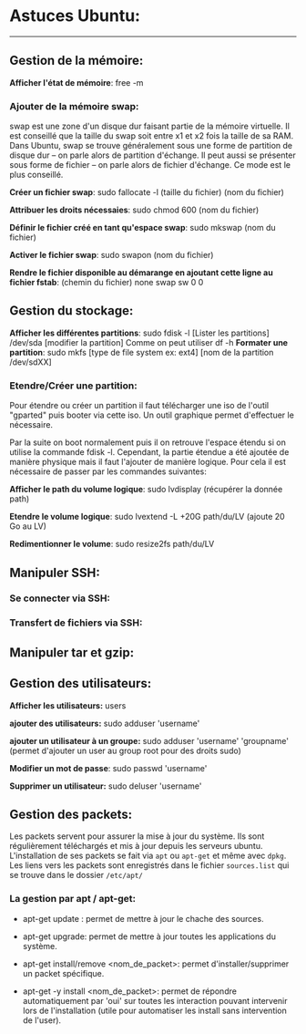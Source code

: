 # Astuces Ubuntu:
-----
## Gestion de la mémoire:

**Afficher l'état de mémoire**: free -m

### Ajouter de la mémoire swap:
swap est une zone d'un disque dur faisant partie de la mémoire virtuelle. Il est conseillé que la taille du swap soit entre x1 et x2 fois la taille de sa RAM. Dans Ubuntu, swap se trouve généralement sous une forme de partition de disque dur – on parle alors de partition d'échange. Il peut aussi se présenter sous forme de fichier – on parle alors de fichier d'échange. Ce mode est le plus conseillé.

**Créer un fichier swap**: sudo fallocate -l (taille du fichier) (nom du fichier)

**Attribuer les droits nécessaies**: sudo chmod 600 (nom du fichier)

**Définir le fichier créé en tant qu'espace swap**: sudo mkswap (nom du fichier)

**Activer le fichier swap**: sudo swapon (nom du fichier)

**Rendre le fichier disponible au démarange en ajoutant cette ligne au fichier fstab**: (chemin du fichier) none swap sw 0 0 

## Gestion du stockage:

**Afficher les différentes partitions**: sudo fdisk -l [Lister les partitions] /dev/sda [modifier la partition] Comme on peut utiliser df -h
**Formater une partition**: sudo mkfs [type de file system ex: ext4] [nom de la partition /dev/sdXX]

### Etendre/Créer une partition:
Pour étendre ou créer un partition il faut télécharger une iso de l'outil "gparted" puis booter via cette iso. Un outil graphique permet d'effectuer le nécessaire.

Par la suite on boot normalement puis il on retrouve l'espace étendu si on utilise la commande fdisk -l. Cependant, la partie étendue a été ajoutée de manière physique mais il faut l'ajouter de manière logique. Pour cela il est nécessaire de passer par les commandes suivantes:

**Afficher le path du volume logique**: sudo lvdisplay  (récupérer la donnée path)

**Etendre le volume logique**: sudo lvextend -L +20G path/du/LV (ajoute 20 Go au LV)

**Redimentionner le volume**: sudo resize2fs path/du/LV

## Manipuler SSH:
### Se connecter via SSH:
### Transfert de fichiers via SSH:
## Manipuler tar et gzip:

## Gestion des utilisateurs:

**Afficher les utilisateurs:** users

**ajouter des utilisateurs:** sudo adduser 'username'

**ajouter un utilisateur à un groupe:** sudo adduser 'username' 'groupname' (permet d'ajouter un user au group root pour des droits sudo)

**Modifier un mot de passe**: sudo passwd 'username'

**Supprimer un utilisateur:** sudo deluser 'username'

## Gestion des packets:

Les packets servent pour assurer la mise à jour du système. Ils sont régulièrement téléchargés et mis à jour depuis les serveurs ubuntu. L'installation de ses packets se fait via `apt` ou `apt-get` et même avec `dpkg`.
Les liens vers les packets sont enregistrés dans le fichier `sources.list` qui se trouve dans le dossier `/etc/apt/`

### La gestion par apt / apt-get:

* apt-get update : permet de mettre à jour le chache des sources.

* apt-get upgrade: permet de mettre à jour toutes les applications du système.

* apt-get install/remove <nom_de_packet>: permet d'installer/supprimer un packet spécifique.

* apt-get -y install <nom_de_packet>: permet de répondre automatiquement par 'oui' sur toutes les interaction pouvant intervenir lors de l'installation (utile pour automatiser les install sans intervention de l'user).
